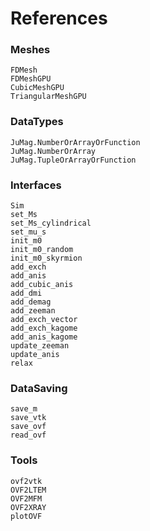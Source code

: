 # References

### Meshes

```@docs
FDMesh
FDMeshGPU
CubicMeshGPU
TriangularMeshGPU
```



### DataTypes

```@docs
JuMag.NumberOrArrayOrFunction
JuMag.NumberOrArray
JuMag.TupleOrArrayOrFunction
```



### Interfaces

```@docs
Sim
set_Ms
set_Ms_cylindrical
set_mu_s
init_m0
init_m0_random
init_m0_skyrmion
add_exch
add_anis
add_cubic_anis
add_dmi
add_demag
add_zeeman
add_exch_vector
add_exch_kagome
add_anis_kagome
update_zeeman
update_anis
relax
```



### DataSaving

```@docs
save_m
save_vtk
save_ovf
read_ovf
```



### Tools

```@docs
ovf2vtk
OVF2LTEM
OVF2MFM
OVF2XRAY
plotOVF
```

